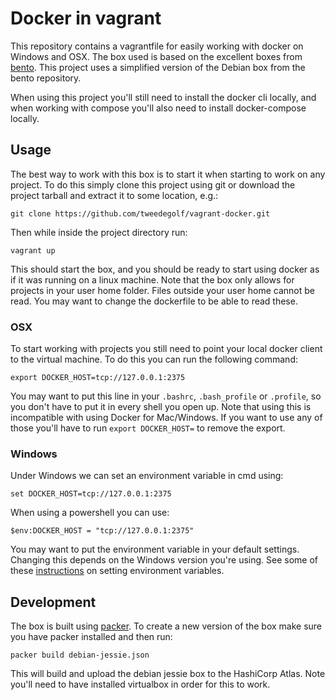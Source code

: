 # Docker in vagrant
This repository contains a vagrantfile for easily working with docker on
Windows and OSX. The box used is based on the excellent boxes from
[bento](https://github.com/chef/bento). This project uses a simplified version
of the Debian box from the bento repository.

When using this project you'll still need to install the docker cli locally,
and when working with compose you'll also need to install docker-compose
locally.

## Usage
The best way to work with this box is to start it when starting to work on any
project. To do this simply clone this project using git or download the project
tarball and extract it to some location, e.g.:

    git clone https://github.com/tweedegolf/vagrant-docker.git

Then while inside the project directory run:

    vagrant up

This should start the box, and you should be ready to start using docker as if
it was running on a linux machine. Note that the box only allows for projects
in your user home folder. Files outside your user home cannot be read. You may
want to change the dockerfile to be able to read these.

### OSX
To start working with projects you still need to point your local docker client
to the virtual machine. To do this you can run the following command:

    export DOCKER_HOST=tcp://127.0.0.1:2375

You may want to put this line in your `.bashrc`, `.bash_profile` or `.profile`,
so you don't have to put it in every shell you open up. Note that using this
is incompatible with using Docker for Mac/Windows. If you want to use any of
those you'll have to run `export DOCKER_HOST=` to remove the export.

### Windows
Under Windows we can set an environment variable in cmd using:

    set DOCKER_HOST=tcp://127.0.0.1:2375

When using a powershell you can use:

    $env:DOCKER_HOST = "tcp://127.0.0.1:2375"

You may want to put the environment variable in your default settings. Changing
this depends on the Windows version you're using. See some of these
[instructions](http://www.computerhope.com/issues/ch000549.htm) on setting
environment variables.

## Development
The box is built using [packer](https://www.packer.io/). To create a new
version of the box make sure you have packer installed and then run:

    packer build debian-jessie.json

This will build and upload the debian jessie box to the HashiCorp Atlas. Note
you'll need to have installed virtualbox in order for this to work.
